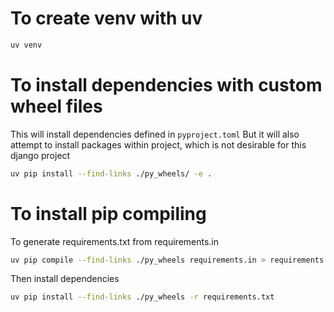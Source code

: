# To create venv with uv

```bash
uv venv
```

# To install dependencies with custom wheel files

This will install dependencies defined in ```pyproject.toml```
But it will also attempt to install packages within project, which is not desirable for this django project

```bash
uv pip install --find-links ./py_wheels/ -e .
```

# To install pip compiling

To generate requirements.txt from requirements.in

```bash
uv pip compile --find-links ./py_wheels requirements.in > requirements.txt
```

Then install dependencies

```bash
uv pip install --find-links ./py_wheels -r requirements.txt
```
